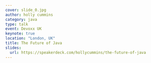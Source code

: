 ```yaml
---
cover: slide_0.jpg
author: holly cummins
category: java
type: talk
event: Devoxx UK
keynote: true
location: "London, UK"
title: The Future of Java
slides:
  url: https://speakerdeck.com/hollycummins/the-future-of-java
---
```


